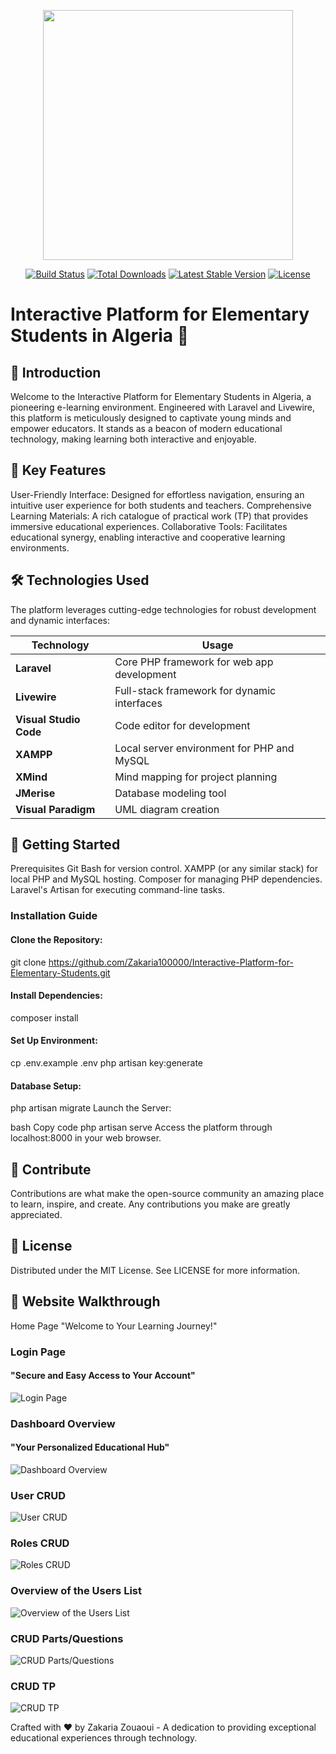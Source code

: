 
<p align="center"><a href="https://laravel.com" target="_blank"><img src="https://raw.githubusercontent.com/laravel/art/master/logo-lockup/5%20SVG/2%20CMYK/1%20Full%20Color/laravel-logolockup-cmyk-red.svg" width="400"></a></p>

<p align="center">
<a href="https://travis-ci.org/laravel/framework"><img src="https://travis-ci.org/laravel/framework.svg" alt="Build Status"></a>
<a href="https://packagist.org/packages/laravel/framework"><img src="https://img.shields.io/packagist/dt/laravel/framework" alt="Total Downloads"></a>
<a href="https://packagist.org/packages/laravel/framework"><img src="https://img.shields.io/packagist/v/laravel/framework" alt="Latest Stable Version"></a>
<a href="https://packagist.org/packages/laravel/framework"><img src="https://img.shields.io/packagist/l/laravel/framework" alt="License"></a>
</p>


    
# Interactive Platform for Elementary Students in Algeria 📘

## 🌟 Introduction
Welcome to the Interactive Platform for Elementary Students in Algeria, a pioneering e-learning environment. Engineered with Laravel and Livewire, this platform is meticulously designed to captivate young minds and empower educators. It stands as a beacon of modern educational technology, making learning both interactive and enjoyable.

## 🚀 Key Features
User-Friendly Interface: Designed for effortless navigation, ensuring an intuitive user experience for both students and teachers.
Comprehensive Learning Materials: A rich catalogue of practical work (TP) that provides immersive educational experiences.
Collaborative Tools: Facilitates educational synergy, enabling interactive and cooperative learning environments.

## 🛠️ Technologies Used
The platform leverages cutting-edge technologies for robust development and dynamic interfaces:

| Technology         | Usage                                           |
|--------------------|-------------------------------------------------|
| **Laravel**        | Core PHP framework for web app development      |
| **Livewire**       | Full-stack framework for dynamic interfaces    |
| **Visual Studio Code** | Code editor for development              |
| **XAMPP**          | Local server environment for PHP and MySQL      |
| **XMind**          | Mind mapping for project planning               |
| **JMerise**        | Database modeling tool                          |
| **Visual Paradigm** | UML diagram creation                            |

## 📖 Getting Started

Prerequisites
Git Bash for version control.
XAMPP (or any similar stack) for local PHP and MySQL hosting.
Composer for managing PHP dependencies.
Laravel's Artisan for executing command-line tasks.

### Installation Guide

#### Clone the Repository: 
git clone https://github.com/Zakaria100000/Interactive-Platform-for-Elementary-Students.git

#### Install Dependencies:
composer install

#### Set Up Environment:
cp .env.example .env
php artisan key:generate

#### Database Setup:

php artisan migrate
Launch the Server:

bash
Copy code
php artisan serve
Access the platform through localhost:8000 in your web browser.

## 🤝 Contribute
Contributions are what make the open-source community an amazing place to learn, inspire, and create. Any contributions you make are greatly appreciated.

## 📄 License
Distributed under the MIT License. See LICENSE for more information.

## 🎨 Website Walkthrough

Home Page
"Welcome to Your Learning Journey!"


### Login Page
#### "Secure and Easy Access to Your Account"
![Login Page](https://github.com/Zakaria100000/Interactive-Plateform-for-Elementary-Students/assets/93408719/731446db-0d13-475d-ad5f-33b1bbb188cc)

### Dashboard Overview
#### "Your Personalized Educational Hub"
![Dashboard Overview](https://github.com/Zakaria100000/Interactive-Plateform-for-Elementary-Students/assets/93408719/c56794c2-7c4d-4530-aced-195ea4cac7e9)

### User CRUD
![User CRUD](https://github.com/Zakaria100000/Interactive-Plateform-for-Elementary-Students/assets/93408719/afac507b-f967-4465-b8c0-0d0a70fe1e04)

### Roles CRUD
![Roles CRUD](https://github.com/Zakaria100000/Interactive-Plateform-for-Elementary-Students/assets/93408719/be3e6786-7b9b-4056-94af-cef5801e9134)

### Overview of the Users List
![Overview of the Users List](https://github.com/Zakaria100000/Interactive-Plateform-for-Elementary-Students/assets/93408719/be1bc7f9-caa2-4c33-891a-4422b0c3cb66)

### CRUD Parts/Questions
![CRUD Parts/Questions](https://github.com/Zakaria100000/Interactive-Plateform-for-Elementary-Students/assets/93408719/0896bd48-591a-441e-a049-5db388dcbe4c)

### CRUD TP
![CRUD TP](https://github.com/Zakaria100000/Interactive-Plateform-for-Elementary-Students/assets/93408719/3a0b7bd6-3dbf-4218-8d14-f9829fa9c99b)


Crafted with ❤️ by Zakaria Zouaoui - A dedication to providing exceptional educational experiences through technology.
